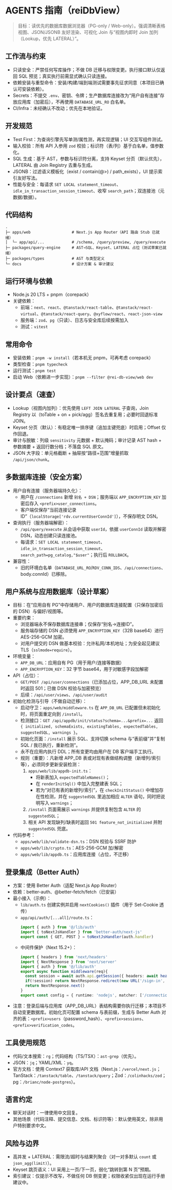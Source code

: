 # AGENTS 指南（reiDbView）

> 目标：读优先的数据库数据浏览器（PG-only / Web-only）。强调清晰表格视图、JSON/JSONB 友好渲染、可视化 Join 与“视图内即时 Join 加列（Lookup，优先 LATERAL）”。

## 工作流与约束

- 只读安全：严禁任何写库操作；不做 DB 迁移与权限变更。执行接口默认仅返回 SQL 预览；真实执行前需显式确认只读连接。
- 依赖安装与重型命令：安装/构建/端到端测试需要事先征求同意（本项目已确认可安装依赖）。
- Secrets：不提交 `.env`、密钥、令牌；生产数据库连接改为“用户自有连接”存放应用库（加密后），不再使用 `DATABASE_URL_RO` 白名单。
- CI/Infra：未经确认不改动；优先在本地验证。

## 开发规范

- Test First：为查询引擎先写单测/属性测，再实现逻辑；UI 交互写组件测试。
- 输入校验：所有 API 入参用 `zod` 校验；标识符（表/列）基于白名单，值参数化。
- SQL 生成：基于 AST，参数与标识符分离，支持 Keyset 分页（默认优先），LATERAL 由 Join Registry 去重与生成。
- JSONB：过滤语义模板化（exist / contain(@>) / path_exists），UI 提示索引友好写法。
- 性能与安全：每请求 `SET LOCAL statement_timeout`、`idle_in_transaction_session_timeout`、收窄 `search_path`；双连接池（元数据/数据）。

## 代码结构

```
.
├─ apps/web                  # Next.js App Router（API 路由 Stub 已就绪）
│  └─ app/api/...            # /schema, /query/preview, /query/execute
├─ packages/query-engine     # AST→SQL、Keyset、LATERAL 占位（测试草案已就绪）
├─ packages/types            # AST 与类型定义
└─ docs                      # 设计方案 & 审计建议
```

## 运行环境与依赖

- Node.js 20 LTS + pnpm（corepack）
- 关键依赖：
  - 前端：`next`、`react`、`@tanstack/react-table`、`@tanstack/react-virtual`、`@tanstack/react-query`、`@xyflow/react`、`react-json-view`
  - 服务端：`zod`、`pg`（只读）、日志与安全库后续按需加入
  - 测试：`vitest`

## 常用命令

- 安装依赖：`pnpm -w install`（若本机无 pnpm，可再考虑 corepack）
- 类型检查：`pnpm typecheck`
- 运行测试：`pnpm test`
- 启动 Web（依赖进一步实现）：`pnpm --filter @rei-db-view/web dev`

## 设计要点（速查）

- Lookup（视图内加列）：优先使用 `LEFT JOIN LATERAL` 子查询，Join Registry 以（toTable + on + pick/agg）签名去重复用；必要时回退标准 JOIN。
- Keyset 分页（默认）：有稳定唯一排序键（追加主键兜底）时启用；Offset 仅作回退。
- 审计与脱敏：列级 `sensitivity` 元数据 + 默认掩码；审计记录 AST hash + 参数摘要 + 返回行数分档；不落盘 SQL 原文。
- JSON 大字段：单元格截断 + 抽屉按“路径+范围”增量抓取 `/api/json/chunk`。

## 多数据库连接（安全方案）

- 用户自有连接（服务器端持久化）：
  - 用户在 `/connections` 新增 `别名 + DSN`；服务端以 `APP_ENCRYPTION_KEY` 加密后存入 `<prefix>user_connections`。
  - 客户端仅保存“当前连接记录 ID”（`localStorage['rdv.currentUserConnId']`），不保存明文 DSN。
- 查询执行（服务器端解密）：
  - `/api/query/execute` 从会话中获取 `userId`，依据 `userConnId` 读取并解密 DSN，动态创建只读连接池。
  - 每请求：`SET LOCAL statement_timeout`、`idle_in_transaction_session_timeout`、`search_path=pg_catalog,"$user"`；执行后 `ROLLBACK`。
- 兼容性：
  - 旧的环境白名单（`DATABASE_URL_RO`/`RDV_CONN_IDS`、`/api/connections`、body.connId）已移除。

## 用户系统与应用数据库（设计草案）

- 目标：在“应用自有 PG”中存储用户、用户的数据库连接配置（只保存加密后的 DSN）与偏好/视图等。
- 重要约束：
  - 浏览器端永不保存数据库连接串；仅保存“别名→连接ID”。
  - 服务端存储的 DSN 必须使用 `APP_ENCRYPTION_KEY`（32B base64）进行 AES-256-GCM 加密。
  - 对用户提交的 DSN 做基本校验：允许私网/本机地址；为安全起见建议 TLS（`sslmode=require`）。
- 环境变量：
  - `APP_DB_URL`：应用自有 PG（用于用户/连接等数据）
  - `APP_ENCRYPTION_KEY`：32 字节 base64，用于对敏感字段加解密
- API（占位）：
  - `GET/POST /api/user/connections`（已添加占位，APP_DB_URL 未配置时返回 501；已做 DSN 校验与加密预览）
  - 后续：`/api/user/views`、`/api/user/audit`
- 初始化检测与引导（不做自动迁移）：
  - 启动守卫：`apps/web/middleware.ts` 在 `APP_DB_URL` 已配置但未初始化时，将页面重定向到 `/install`。
  - 检测接口：`GET /api/appdb/init/status?schema=...&prefix=...` 返回 `{ initialized, schemaExists, existingTables, expectedTables, suggestedSQL, warnings }`。
  - 初始化页面：`/install` 展示 SQL、支持切换 schema 与“表前缀”并“复制 SQL / 我已执行，重新检测”。
  - 永不在应用内执行 DDL；所有变更均由用户在 DB 客户端手工执行。
  - 规则（重要）：凡新增 APP_DB 表或对现有表做结构调整（新增列/索引等），必须同步更新安装检测：
    1) `apps/web/lib/appdb-init.ts`：
       - 将新表加入 `expectedTableNames()`；
       - 在 `renderInitSql()` 中加入完整建表 SQL；
       - 若为“对已有表的新增列/索引”，在 `checkInitStatus()` 中增加存在性检测，并在 `suggestedSQL` 里追加相应 `ALTER` 语句，同时把说明写入 `warnings`；
    2) `/install` 页面需展示 `warnings` 并提供复制包含 `ALTER` 的 `suggestedSQL`；
    3) 相关 API 发现缺列/缺表时返回 `501 feature_not_initialized` 并附 `suggestedSQL` 兜底。
- 代码参考：
  - `apps/web/lib/validate-dsn.ts`：DSN 校验与 SSRF 防护
  - `apps/web/lib/crypto.ts`：AES-256-GCM 加/解密
  - `apps/web/lib/appdb.ts`：应用库连接（占位，不迁移）

## 登录集成（Better Auth）

- 方案：使用 Better Auth（适配 Next.js App Router）
- 依赖：better-auth、@better-fetch/fetch（已安装）
- 最小接入（示例）：
  - `lib/auth.ts` 创建实例并启用 `nextCookies()` 插件（用于 Set-Cookie 透传）
  - `app/api/auth/[...all]/route.ts`：
    ```ts
    import { auth } from '@/lib/auth'
    import { toNextJsHandler } from 'better-auth/next-js'
    export const { GET, POST } = toNextJsHandler(auth.handler)
    ```
  - 中间件保护（Next 15.2+）：
    ```ts
    import { headers } from 'next/headers'
    import { NextResponse } from 'next/server'
    import { auth } from '@/lib/auth'
    export async function middleware(req){
      const session = await auth.api.getSession({ headers: await headers() })
      if(!session) return NextResponse.redirect(new URL('/sign-in', req.url))
      return NextResponse.next()
    }
    export const config = { runtime: 'nodejs', matcher: ['/connections','/preview','/schema'] }
    ```
- 注意：登录后端与应用库（APP_DB_URL）表结构需要你执行迁移；本项目不自动变更数据库。初始化页可配置 schema 与表前缀，生成与 Better Auth 对齐的表：`<prefix>users`（password_hash）、`<prefix>sessions`、`<prefix>verification_codes`。

## 工具使用规范

- 代码/文本搜索：`rg`；代码结构（TS/TSX）：`ast-grep`（优先）。
- JSON：`jq`；YAML/XML：`yq`。
- 官方文档：使用 Context7 获取库/API 文档（Next.js：`/vercel/next.js`；TanStack：`/tanstack/table`、`/tanstack/query`；Zod：`/colinhacks/zod`；pg：`/brianc/node-postgres`）。

## 语言约定

- 聊天对话时：一律使用中文回复。
- 其他场景（代码注释、提交信息、文档、标识符等）：默认使用英文，除非用户特别要求中文。

## 风险与边界

- 高并发 + LATERAL：需限流/超时与结果列聚合（对一对多默认 `count` 或 `json_agg(limit)`）。
- Keyset 跳页语义：UI 采用上一页/下一页，弱化“跳转到第 N 页”预期。
- 索引建议：仅提示不改写，不做任何 DB 侧变更；权限收紧仅出现在运行手册建议中。
